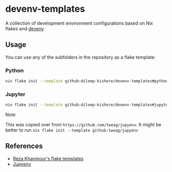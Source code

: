 # devenv-templates

A collection of development environment configurations based on Nix flakes and [devenv](https://devenv.sh)

## Usage

You can use any of the subfolders in the repository as a flake template:

### Python

```sh
nix flake init --template github:dileep-kishore/devenv-templates#python
```

### Jupyter

```sh
nix flake init --template github:dileep-kishore/devenv-templates#jupyter
```

> [!NOTE]
> This was copied over from `https://github.com/tweag/jupyenv`. It might be better to run `nix flake init --template github:tweag/jupyenv`

## References

- [Reza Khanipour's flake templates](https://github.com/shahinism/devenv-templates/blob/main/python/flake.nix)
- [Jupyenv](https://github.com/tweag/jupyenv)

